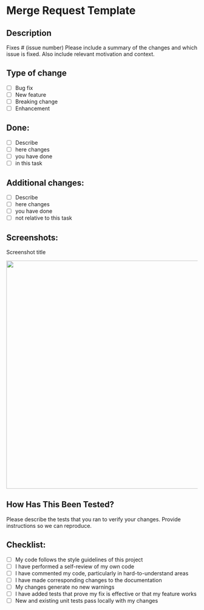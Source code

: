 # Merge Request Template

## Description

Fixes # (issue number)
Please include a summary of the changes and which issue is fixed. Also include relevant motivation and context.

## Type of change

- [ ] Bug fix
- [ ] New feature
- [ ] Breaking change
- [ ] Enhancement

## Done:

- [ ] Describe
- [ ] here changes
- [ ] you have done
- [ ] in this task

## Additional changes:

- [ ] Describe
- [ ] here changes
- [ ] you have done
- [ ] not relative to this task

## Screenshots:

<p>Screenshot title</p>
<img src="" width="600" />

## How Has This Been Tested?

Please describe the tests that you ran to verify your changes. Provide instructions so we can reproduce.

## Checklist:

- [ ] My code follows the style guidelines of this project
- [ ] I have performed a self-review of my own code
- [ ] I have commented my code, particularly in hard-to-understand areas
- [ ] I have made corresponding changes to the documentation
- [ ] My changes generate no new warnings
- [ ] I have added tests that prove my fix is effective or that my feature works
- [ ] New and existing unit tests pass locally with my changes
